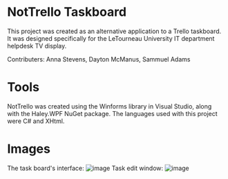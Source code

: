 # NotTrello Taskboard
This project was created as an alternative application to a Trello taskboard. It was designed specifically for the LeTourneau University IT department helpdesk TV display. 

Contributers: Anna Stevens, Dayton McManus, Sammuel Adams

# Tools

NotTrello was created using the Winforms library in Visual Studio, along with the Haley.WPF NuGet package. The languages used with this project were C# and XHtml.

# Images

The task board's interface:
![image](https://github.com/AnnaStevensDev/TaskBoard/assets/128333519/4ee9f9cf-b9cf-4d60-87b3-cc901021a2a6)
Task edit window:
![image](https://github.com/AnnaStevensDev/TaskBoard/assets/128333519/c8272a98-eea4-419b-9caf-8f076d4d9713)




